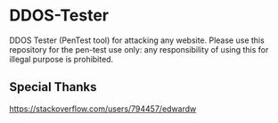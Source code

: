 # DDOS-Tester

DDOS Tester (PenTest tool) for attacking any website.
Please use this repository for the pen-test use only: any responsibility of using this for illegal purpose is prohibited.

## Special Thanks
https://stackoverflow.com/users/794457/edwardw
